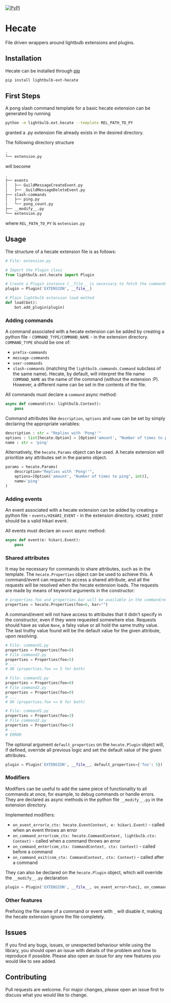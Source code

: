 [![PyPI](https://img.shields.io/pypi/v/lightbulb-ext-hecate)](https://pypi.org/project/lightbulb-ext-hecate)

# Hecate
File driven wrappers around lightbulb extensions and plugins.

## Installation
Hecate can be installed through [pip](https://pip.pypa.io/en/stable/)
```bash
pip install lightbulb-ext-hecate
```

## First Steps
A pong slash command template for a basic hecate extension can be generated by running
```bash
python -m lightbulb.ext.hecate --template REL_PATH_TO_PY
```
granted a .py extension file already exists in the desired directory.

The following directory structure
```bash
.
└── extension.py
```
will become
```bash
.
├── events
│   ├── GuildMessageCreateEvent.py
│   ├── _GuildMessageDeleteEvent.py
├── slash-commands
│   ├── ping.py
│   └── pong_count.py
├── __modify__.py
└── extension.py
```
where `REL_PATH_TO_PY` is `extension.py`

## Usage

The structure of a hecate extension file is as follows:
```python
# File: extension.py

# Import the Plugin class
from lightbulb.ext.hecate import Plugin

# Create a Plugin instance (__file__ is necessary to fetch the commands and events in other files)
plugin = Plugin('EXTENSION', __file__)

# Plain lightbulb extension load method
def load(bot):
    bot.add_plugin(plugin)
```

### Adding commands

A command associated with a hecate extension can be added by creating a python file - `COMMAND_TYPE/COMMAND_NAME` - in the extension directory.
`COMMAND_TYPE` should be one of:
- `prefix-commands`
- `message-commands`
- `user-commands`
- `slash-commands`
(matching the `lightbulb.commands.Command` subclass of the same name).
Hecate, by default, will interpret the file name `COMMAND_NAME` as the name of the command (without the extension :P). However, a different name can be set in the contents of the file.

All commands must declare a `command` async method:
```python
async def command(ctx: lightbulb.Context):
    pass
```

Command attributes like `description`, `options` and `name` can be set by simply declaring the appropriate variables:
```python
description : str = "Replies with 'Pong!'"
options : list[hecate.Option] = [Option('amount', "Number of times to ping", int)]
name : str = 'ping'
```

Alternatively, the `hecate.Params` object can be used. A hecate extension will prioritize any attributes set in the params object.
```python
params = hecate.Params(
    description="Replies with 'Pong!'",
    options=[Option('amount', "Number of times to ping", int)],
    name='ping'
)
```

### Adding events

An event associated with a hecate extension can be added by creating a python file - `events/HIKARI_EVENT` - in the extension directory.
`HIKARI_EVENT` should be a valid hikari event.

All events must declare an `event` async method:
```python
async def event(e: hikari.Event):
    pass
```

### Shared attributes

It may be necessary for commands to share attributes, such as in the template. The `hecate.Properties` object can be used to achieve this. A command/event can request to access a shared attribute, and all the requests will be resolved when the hecate extension loads.
The requests are made by means of keyword arguments in the constructor:
```python
# properties.foo and properties.bar will be available in the command/event method
properties = hecate.Properties(foo=0, bar="")
```

A command/event will not have access to attributes that it didn't specify in the constructor, even if they were requested somewhere else. Requests should have as value `None`, a falsy value or all hold the same truthy value. The last truthy value found will be the default value for the given attribute, upon resolving.
```python
# File: command1.py
properties = Properties(foo=0)
# File command2.py
properties = Properties(foo=5)
# ...
# OK (properties.foo == 5 for both)

# File: command1.py
properties = Properties(foo=0)
# File command2.py
properties = Properties(foo=0)
# ...
# OK (properties.foo == 0 for both)

# File: command1.py
properties = Properties(foo=3)
# File command2.py
properties = Properties(foo=5)
# ...
# ERROR
```

The optional argument `default_properties` on the `hecate.Plugin` object will, if defined, override all previous logic and set the default value of the given attributes.
```python
plugin = Plugin('EXTENSION', __file__, default_properties={'foo': 5})
```

### Modifiers

Modifiers can be useful to add the same piece of functionality to all commands at once, for example, to debug commands or handle errors.
They are declared as async methods in the python file `__modify__.py` in the extension directory.

Implemented modifiers:
- `on_event_error(e_ctx: hecate.EventContext, e: hikari.Event)` - called when an event throws an error
- `on_command_error(com_ctx: hecate.CommandContext, lightbulb.ctx: Context)` - called when a command throws an error
- `on_command_enter(com_ctx: CommandContext, ctx: Context)` - called before a command
- `on_command_exit(com_ctx: CommandContext, ctx: Context)` - called after a command

They can also be declared on the `hecate.Plugin` object, which will override the `__modify__.py` declaration
```python
plugin = Plugin('EXTENSION', __file__, on_event_error=func1, on_command_error=func2, ...)
```

### Other features

Prefixing the file name of a command or event with `_` will disable it, making the hecate extension ignore the file completely.

## Issues
If you find any bugs, issues, or unexpected behaviour while using the library,
you should open an issue with details of the problem and how to reproduce if possible.
Please also open an issue for any new features you would like to see added.

## Contributing
Pull requests are welcome. For major changes, please open an issue first to discuss what you would like to change.
